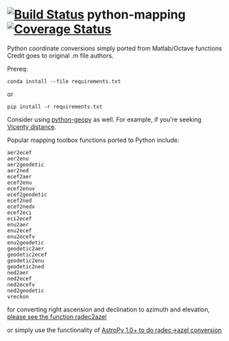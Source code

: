 
[![Build Status](https://travis-ci.org/scienceopen/python-mapping.svg)](https://travis-ci.org/scienceopen/python-mapping)
python-mapping
[![Coverage Status](https://coveralls.io/repos/scienceopen/python-mapping/badge.svg)](https://coveralls.io/r/scienceopen/python-mapping)
==============

Python coordinate conversions simply ported from Matlab/Octave functions
Credit goes to original .m file authors.

Prereq:
```
conda install --file requirements.txt
```
or
```
pip install -r requirements.txt
```

Consider using [python-geopy](https://pypi.python.org/pypi/geopy) as well.
For example, if you're seeking [Vicenty distance](http://geopy.readthedocs.org/en/latest/#module-geopy.distance).

Popular mapping toolbox functions ported to Python include:
```
aer2ecef
aer2enu
aer2geodetic
aer2ned
ecef2aer
ecef2enu
ecef2enuv
ecef2geodetic
ecef2ned
ecef2nedv
ecef2eci
eci2ecef
enu2aer
enu2ecef
enu2ecefv
enu2geodetic
geodetic2aer
geodetic2ecef
geodetic2enu
geodetic2ned
ned2aer
ned2ecef
ned2ecefv
ned2geodetic 
vreckon
```
for converting right ascension and declination to azimuth and elevation, [please see the function radec2azel](https://github.com/scienceopen/astrometry/)

or simply use the functionality of [AstroPy 1.0+ to do radec->azel conversion](http://astropy.readthedocs.org/en/v1.0/whatsnew/1.0.html#support-for-alt-az-coordinates)
